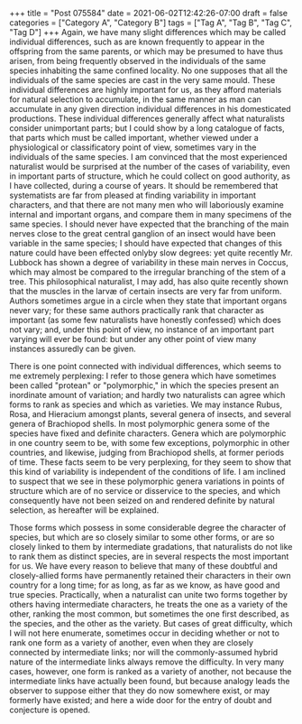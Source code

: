 +++
title = "Post 075584"
date = 2021-06-02T12:42:26-07:00
draft = false
categories = ["Category A", "Category B"]
tags = ["Tag A", "Tag B", "Tag C", "Tag D"]
+++
Again, we have many slight differences which may be called individual differences, such as are known frequently to appear in the offspring from the same parents, or which may be presumed to have thus arisen, from being frequently observed in the individuals of the same species inhabiting the same confined locality. No one supposes that all the individuals of the same species are cast in the very same mould. These individual differences are highly important for us, as they afford materials for natural selection to accumulate, in the same manner as man can accumulate in any given direction individual differences in his domesticated productions. These individual differences generally affect what naturalists consider unimportant parts; but I could show by a long catalogue of facts, that parts which must be called important, whether viewed under a physiological or classificatory point of view, sometimes vary in the individuals of the same species. I am convinced that the most experienced naturalist would be surprised at the number of the cases of variability, even in important parts of structure, which he could collect on good authority, as I have collected, during a course of years. It should be remembered that systematists are far from pleased at finding variability in important characters, and that there are not many men who will laboriously examine internal and important organs, and compare them in many specimens of the same species. I should never have expected that the branching of the main nerves close to the great central ganglion of an insect would have been variable in the same species; I should have expected that changes of this nature could have been effected onlyby slow degrees: yet quite recently Mr. Lubbock has shown a degree of variability in these main nerves in Coccus, which may almost be compared to the irregular branching of the stem of a tree. This philosophical naturalist, I may add, has also quite recently shown that the muscles in the larvæ of certain insects are very far from uniform. Authors sometimes argue in a circle when they state that important organs never vary; for these same authors practically rank that character as important (as some few naturalists have honestly confessed) which does not vary; and, under this point of view, no instance of an important part varying will ever be found: but under any other point of view many instances assuredly can be given.

There is one point connected with individual differences, which seems to me extremely perplexing: I refer to those genera which have sometimes been called "protean" or "polymorphic," in which the species present an inordinate amount of variation; and hardly two naturalists can agree which forms to rank as species and which as varieties. We may instance Rubus, Rosa, and Hieracium amongst plants, several genera of insects, and several genera of Brachiopod shells. In most polymorphic genera some of the species have fixed and definite characters. Genera which are polymorphic in one country seem to be, with some few exceptions, polymorphic in other countries, and likewise, judging from Brachiopod shells, at former periods of time. These facts seem to be very perplexing, for they seem to show that this kind of variability is independent of the conditions of life. I am inclined to suspect that we see in these polymorphic genera variations in points of structure which are of no service or disservice to the species, and which consequently have not been seized on and rendered definite by natural selection, as hereafter will be explained.

Those forms which possess in some considerable degree the character of species, but which are so closely similar to some other forms, or are so closely linked to them by intermediate gradations, that naturalists do not like to rank them as distinct species, are in several respects the most important for us. We have every reason to believe that many of these doubtful and closely-allied forms have permanently retained their characters in their own country for a long time; for as long, as far as we know, as have good and true species. Practically, when a naturalist can unite two forms together by others having intermediate characters, he treats the one as a variety of the other, ranking the most common, but sometimes the one first described, as the species, and the other as the variety. But cases of great difficulty, which I will not here enumerate, sometimes occur in deciding whether or not to rank one form as a variety of another, even when they are closely connected by intermediate links; nor will the commonly-assumed hybrid nature of the intermediate links always remove the difficulty. In very many cases, however, one form is ranked as a variety of another, not because the intermediate links have actually been found, but because analogy leads the observer to suppose either that they do now somewhere exist, or may formerly have existed; and here a wide door for the entry of doubt and conjecture is opened.
